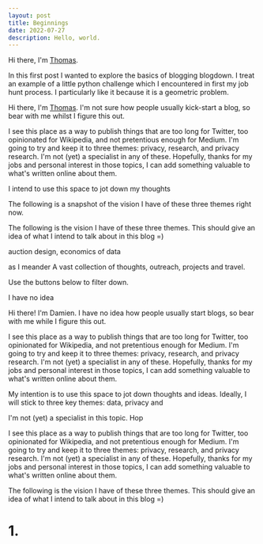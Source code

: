 ```yaml
---
layout: post
title: Beginnings
date: 2022-07-27
description: Hello, world.
---
```


Hi there, I'm [Thomas](https://thomasfalconer.com/). 

In this first post I wanted to explore the basics of blogging blogdown. I treat an example of a little python challenge which I encountered in first my job hunt process. I particularly like it because it is a geometric problem.

Hi there, I'm [Thomas](https://thomasfalconer.com/). I'm not sure how people usually kick-start a blog, so bear with me whilst I figure this out.

I see this place as a way to publish things that are too long for Twitter, too opinionated for Wikipedia, and not pretentious enough for Medium. I'm going to try and keep it to three themes: privacy, research, and privacy research. I'm not (yet) a specialist in any of these. Hopefully, thanks for my jobs and personal interest in those topics, I can add something valuable to what's written online about them.

I intend to use this space to jot down my thoughts 

The following is a snapshot of the vision I have of these three themes right now.

The following is the vision I have of these three themes. This should give an idea of what I intend to talk about in this blog =)

auction design, economics of data

as I meander A vast collection of thoughts, outreach, projects and travel.

Use the buttons below to filter down.


I have no idea 

Hi there! I'm Damien. I have no idea how people usually start blogs, so bear with me while I figure this out.

I see this place as a way to publish things that are too long for Twitter, too opinionated for Wikipedia, and not pretentious enough for Medium. I'm going to try and keep it to three themes: privacy, research, and privacy research. I'm not (yet) a specialist in any of these. Hopefully, thanks for my jobs and personal interest in those topics, I can add something valuable to what's written online about them.

My intention is to use this space to jot down thoughts and ideas.
Ideally, I will stick to three key themes: data, privacy and 

I'm not (yet) a specialist in this topic. Hop


I see this place as a way to publish things that are too long for Twitter, too opinionated for Wikipedia, and not pretentious enough for Medium. I'm going to try and keep it to three themes: privacy, research, and privacy research. I'm not (yet) a specialist in any of these. Hopefully, thanks for my jobs and personal interest in those topics, I can add something valuable to what's written online about them.


The following is the vision I have of these three themes. This should give an idea of what I intend to talk about in this blog =)

# 1. 


